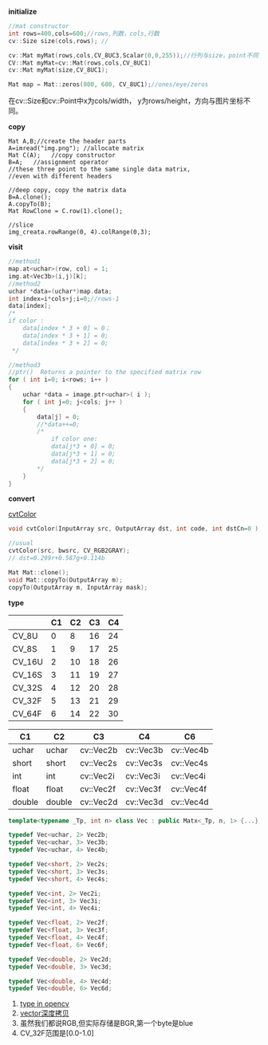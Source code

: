 **initialize**

```c++
//mat constructor
int rows=400,cols=600;//rows,列数，cols,行数
cv::Size size(cols,rows); //

cv::Mat myMat(rows,cols,CV_8UC3,Scalar(0,0,255));//行列与size，point不同
CV::Mat myMat=cv::Mat(rows,cols,CV_8UC1)
cv::Mat myMat(size,CV_8UC1);

Mat map = Mat::zeros(800, 600, CV_8UC1);//ones/eye/zeros
```

在cv::Size和cv::Point中x为cols/width， y为rows/height，方向与图片坐标不同。


**copy**

```
Mat A,B;//create the header parts
A=imread("img.png"); //allocate matrix
Mat C(A);   //copy constructor
B=A;   //assignment operator    
//these three point to the same single data matrix,
//even with different headers

//deep copy, copy the matrix data
B=A.clone();
A.copyTo(B);
Mat RowClone = C.row(1).clone();

//slice
img_creata.rowRange(0, 4).colRange(0,3);
```

**visit**

```c++
//method1
map.at<uchar>(row, col) = 1;
img.at<Vec3b>(i,j)[k];  
//method2
uchar *data=(uchar*)map.data;
int index=i*cols+j;i=0;//rows-1
data[index];
/*
if color : 
    data[index * 3 + 0] = 0；
    data[index * 3 + 1] = 0;
    data[index * 3 + 2] = 0;
 */

//method3
//ptr()  Returns a pointer to the specified matrix row
for ( int i=0; i<rows; i++ )
{
    uchar *data = image.ptr<uchar>( i );
    for ( int j=0; j<cols; j++ )
    {
        data[j] = 0;
        //*data++=0;
        /*
            if color one:
            data[j*3 + 0] = 0;
            data[j*3 + 1] = 0;
            data[j*3 + 2] = 0;
        */
    }
}

```

**convert**

[cvtColor](https://docs.opencv.org/2.4/modules/imgproc/doc/miscellaneous_transformations.html#cvtcolor)
```c++
void cvtColor(InputArray src, OutputArray dst, int code, int dstCn=0 );

//usual
cvtColor(src, bwsrc, CV_RGB2GRAY);
// dst=0.299r+0.587g+0.114b

Mat Mat::clone();
void Mat::copyTo(OutputArray m);
copyTo(OutputArray m, InputArray mask);
```

**type**

|        | C1   | C2   | C3   |  C4  |
| ------ | ---- | ---- | ---- | ---- |
| CV_8U  | 0    | 8    | 16   | 24   |
| CV_8S  | 1    | 9    | 17   | 25   |
| CV_16U | 2    | 10   | 18   | 26   |
| CV_16S | 3    | 11   | 19   | 27   |
| CV_32S | 4    | 12   | 20   | 28   |
| CV_32F | 5    | 13   | 21   | 29   |
| CV_64F | 6    | 14   | 22   | 30   |

|C1| C2 | C3|  C4|  C6|
| ------ | ---- | ---- | ---- | ---- |
uchar |  uchar |  cv::Vec2b|   cv::Vec3b |  cv::Vec4b|
short  | short|   cv::Vec2s  | cv::Vec3s  | cv::Vec4s|
int |int| cv::Vec2i  | cv::Vec3i|   cv::Vec4i|
float|   float  | cv::Vec2f  | cv::Vec3f |  cv::Vec4f |  cv::Vec6f|
double|  double|  cv::Vec2d |  cv::Vec3d  | cv::Vec4d  | cv::Vec6d|

```c++
template<typename _Tp, int n> class Vec : public Matx<_Tp, n, 1> {...};

typedef Vec<uchar, 2> Vec2b;
typedef Vec<uchar, 3> Vec3b;
typedef Vec<uchar, 4> Vec4b;

typedef Vec<short, 2> Vec2s;
typedef Vec<short, 3> Vec3s;
typedef Vec<short, 4> Vec4s;

typedef Vec<int, 2> Vec2i;
typedef Vec<int, 3> Vec3i;
typedef Vec<int, 4> Vec4i;

typedef Vec<float, 2> Vec2f;
typedef Vec<float, 3> Vec3f;
typedef Vec<float, 4> Vec4f;
typedef Vec<float, 6> Vec6f;

typedef Vec<double, 2> Vec2d;
typedef Vec<double, 3> Vec3d;

typedef Vec<double, 4> Vec4d;
typedef Vec<double, 6> Vec6d;

```


1. [type in opencv](https://www.jianshu.com/p/204f292937bb)
2. [vector深度拷贝](https://blog.csdn.net/hust_bochu_xuchao/article/details/72850862)
3. 虽然我们都说RGB,但实际存储是BGR,第一个byte是blue
4. CV_32F范围是[0.0-1.0]

